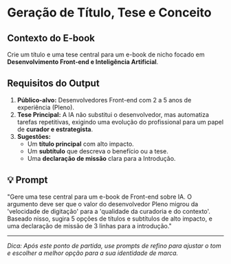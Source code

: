 # Geração de Título, Tese e Conceito

## Contexto do E-book
Crie um título e uma tese central para um e-book de nicho focado em **Desenvolvimento Front-end e Inteligência Artificial**.

## Requisitos do Output
1.  **Público-alvo:** Desenvolvedores Front-end com 2 a 5 anos de experiência (Pleno).
2.  **Tese Principal:** A IA não substitui o desenvolvedor, mas automatiza tarefas repetitivas, exigindo uma evolução do profissional para um papel de **curador e estrategista**.
3.  **Sugestões:**
    * Um **título principal** com alto impacto.
    * Um **subtítulo** que descreva o benefício ou a tese.
    * Uma **declaração de missão** clara para a Introdução.

## 💡 Prompt

"Gere uma tese central para um e-book de Front-end sobre IA. O argumento deve ser que o valor do desenvolvedor Pleno migrou da 'velocidade de digitação' para a 'qualidade da curadoria e do contexto'. Baseado nisso, sugira 5 opções de títulos e subtítulos de alto impacto, e uma declaração de missão de 3 linhas para a introdução."

---
*Dica: Após este ponto de partida, use prompts de refino para ajustar o tom e escolher a melhor opção para a sua identidade de marca.*
